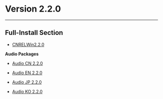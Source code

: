 # Version 2.2.0

----

## Full-Install Section

- [CNRELWin2.2.0](https://autopatchcn.yuanshen.com/client_app/pc_mihoyo/20211013_a336065295309dbe/YuanShen_2.2.0.zip)

**Audio Packages**

- [Audio CN 2.2.0](https://autopatchcn.yuanshen.com/client_app/pc_mihoyo/20211013_a336065295309dbe/Audio_Chinese_2.2.0.zip)

- [Audio EN 2.2.0](https://autopatchcn.yuanshen.com/client_app/pc_mihoyo/20211013_a336065295309dbe/Audio_English(US)_2.2.0.zip)

- [Audio JP 2.2.0](https://autopatchcn.yuanshen.com/client_app/pc_mihoyo/20211013_a336065295309dbe/Audio_Japanese_2.2.0.zip)

- [Audio KO 2.2.0](https://autopatchcn.yuanshen.com/client_app/pc_mihoyo/20211013_a336065295309dbe/Audio_Korean_2.2.0.zip)
